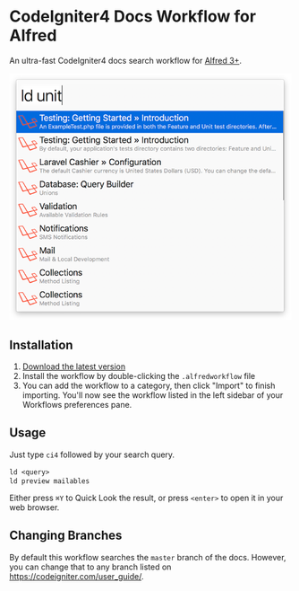 # CodeIgniter4 Docs Workflow for Alfred

An ultra-fast CodeIgniter4 docs search workflow for [Alfred 3+](https://www.alfredapp.com).

![Screenshot](screenshot.png)

## Installation

1. [Download the latest version](https://github.com/wpdew-com/alfred-codeignier-docs)
2. Install the workflow by double-clicking the `.alfredworkflow` file
3. You can add the workflow to a category, then click "Import" to finish importing. You'll now see the workflow listed in the left sidebar of your Workflows preferences pane.

## Usage

Just type `ci4` followed by your search query.

```
ld <query>
ld preview mailables
```

Either press `⌘Y` to Quick Look the result, or press `<enter>` to open it in your web browser.

## Changing Branches

By default this workflow searches the `master` branch of the docs. However, you can change that to any branch listed on https://codeigniter.com/user_guide/.
